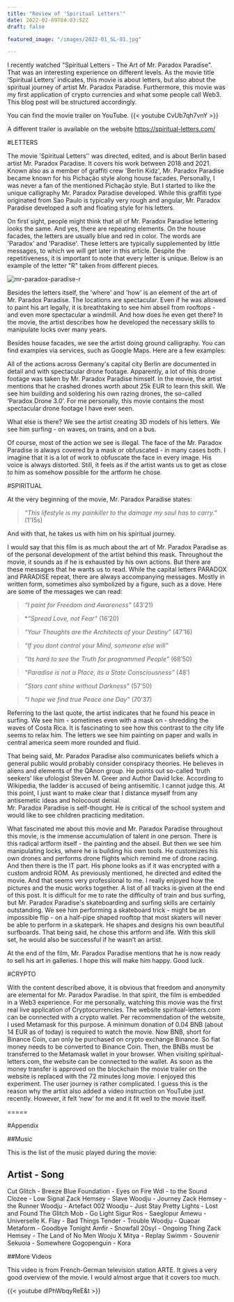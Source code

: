 ```yaml
---
title: "Review of 'Spiritual Letters'"
date: 2022-02-09T04:03:52Z
draft: false

featured_image: "/images/2022-01_SL-01.jpg"

---
```


I recently watched "Spiritual Letters - The Art of Mr. Paradox Paradise". That was an interesting experience on different levels. As the movie title ‘Spiritual Letters’ indicates, this movie is about letters, but also about the spiritual journey of artist Mr. Paradox Paradise. Furthermore, this movie was my first application of crypto currencies and what some people call Web3. This blog post will be structured accordingly.

You can find the movie trailer on YouTube.
{{< youtube CvUb7qh7vnY >}}

A different trailer is available on the website <a href="spiritual-letters.com">https://spiritual-letters.com/</a>


#LETTERS

The movie 'Spiritual Letters’' was directed, edited, and is about Berlin based artist Mr. Paradox Paradise. It covers his work between 2018 and 2021. Known also as a member of graffiti crew 'Berlin Kidz', Mr. Paradox Paradise became known for his Pichação style along house facades.
Personally, I was never a fan of the mentioned Pichação style. But I started to like the unique calligraphy Mr. Paradox Paradise developed. While this graffiti type originated from Sao Paulo is typically very rough and angular, Mr. Paradox Paradise developed a soft and floating style for his letters.

On first sight, people might think that all of Mr. Paradox Paradise lettering looks the same. And yes, there are repeating elements. On the house facades, the letters are usually blue and red in color. The words are 'Paradox' and 'Paradise'. These letters are typically supplemented by little messages, to which we will get later in this article. Despite the repetitiveness, it is important to note that every letter is unique. Below is an example of the letter "R" taken from different pieces.

![mr-paradox-paradise-r](/images/2022-02-19_SL_R)

Besides the letters itself, the 'where' and 'how' is an element of the art of Mr. Paradox Paradise. The locations are spectacular. Even if he was allowed to paint his art legally, it is breathtaking to see him abseil from rooftops - and even more spectacular a windmill. 
And how does he even get there? In the movie, the artist describes how he developed the necessary skills to manipulate locks over many years.

Besides house facades, we see the artist doing ground calligraphy. You can find examples via services, such as Google Maps. Here are a few examples:

All of the actions across Germany's capital city Berlin are documented in detail and with spectacular drone footage. Apparently, a lot of this drone footage was taken by Mr. Paradox Paradise himself. In the movie, the artist mentions that he crashed drones worth about 25k EUR to learn this skill. We see him building and soldering his own razing drones, the so-called ‘Paradox Drone 3.0’. For me personally, this movie contains the most spectacular drone footage I have ever seen.

What else is there? We see the artist creating 3D models of his letters. We see him surfing - on waves, on trains, and on a bus.

Of course, most of the action we see is illegal. The face of the Mr. Paradox Paradise is always covered by a mask or obfuscated - in many cases both. I imagine that it is a lot of work to obfuscate the face in every image. His voice is always distorted. Still, it feels as if the artist wants us to get as close to him as somehow possible for the artform he chose.


#SPIRITUAL

At the very beginning of the movie, Mr. Paradox Paradise states:

> *“This lifestyle is my painkiller to the damage my soul has to carry.”* (1’15s)

And with that, he takes us with him on his spiritual journey.

I would say that this film is as much about the art of Mr. Paradox Paradise as of the personal development of the artist behind this mask. Throughout the movie, it sounds as if he is exhausted by his own actions. But there are these messages that he wants us to read. While the capital letters PARADOX and PARADISE repeat, there are always accompanying messages. Mostly in written form, sometimes also symbolized by a figure, such as a dove. Here are some of the messages we can read:

> *“I paint for Freedom and Awareness”* (43’21)

> **“Spread Love, not Fear”* (16’20)

> *“Your Thoughts are the Architects of your Destiny”* (47’16)

> *“If you dont control your Mind, someone else will”*

> *“Its hard to see the Truth for programmed People”* (68’50)

> *“Paradise is not a Place, its a State Consciousness”* (48’)

> *“Stars cant shine without Darkness”* (57'50)

> *“I hope we find true Peace one Day”* (70’37)


Referring to the last quote, the artist indicates that he found his peace in surfing. We see him - sometimes even with a mask on - shredding the waves of Costa Rica. It is fascinating to see how this contrast to the city life seems to relax him. The letters we see him painting on paper and walls in central america seem more rounded and fluid.

That being said, Mr. Paradox Paradise also communicates beliefs which a general public would probably consider conspiracy theories. He believes in aliens and elements of the QAnon group. He points out so-called ‘truth seekers’ like ufologist Steven M. Greer and Author David Icke. According to Wikipedia, the ladder is accused of being antisemitic. I cannot judge this. At this point, I just want to make clear that I distance myself from any antisemetic ideas and holocoust denial.  
Mr. Paradox Paradise is self-thought. He is critical of the school system and would like to see children practicing meditation.

What fascinated me about this movie and Mr. Paradox Paradise throughout this movie, is the immense accumulation of talent in one person. There is this radical artform itself - the painting and the abseil. But then we see him manipulating locks, where he is building his own tools. He customizes his own drones and performs drone flights which remind me of drone racing. And then there is the IT part. His phone looks as if it was encrypted with a custom android ROM. As previously mentioned, he directed and edited the movie. And that seems very professional to me. I really enjoyed how the pictures and the music works together. A list of all tracks is given at the end of this post. It is difficult for me to rate the difficulty of train and bus surfing, but Mr. Paradox Paradise's skateboarding and surfing skills are certainly outstanding. We see him performing a skateboard trick - might be an impossible flip - on a half-pipe shaped rooftop that most skaters will never be able to perform in a skatepark. He shapes and designs his own beautiful surfboards.
That being said, he chose this artform and life. With this skill set, he would also be successful if he wasn’t an artist.

At the end of the film, Mr. Paradox Paradise mentions that he is now ready to sell his art in galleries. I hope this will make him happy. Good luck.


#CRYPTO

With the content described above, it is obvious that freedom and anonymity are elemental for Mr. Paradox Paradise. In that spirit, the film is embedded in a Web3 experience. For me personally, watching this movie was the first real live application of Cryptocurrencies. The website spiritual-letters.com can be connected with a crypto wallet. Per recommendation of the website, I used Metamask for this purpose. A minimum donation of 0.04 BNB (about 14 EUR as of today) is required to watch the movie. Now BNB, short for Binance Coin, can only be purchased on crypto exchange Binance. So fiat money needs to be converted to Binance Coin. Then, the BNBs must be transferred to the Metamask wallet in your browser. When visiting spiritual-letters.com, the website can be connected to the wallet. As soon as the money transfer is approved on the blockchain the movie trailer on the website is replaced with the 72 minutes long movie.
I enjoyed this experiment. The user journey is rather complicated. I guess this is the reason why the artist also added a video instruction on YouTube just recently. However, it felt ‘new’ for me and it fit well to the movie itself.


=====

#Appendix

##Music

This is the list of the music played during the movie:

Artist	- Song
----------------
Cut Glitch - Breeze
Blue Foundation - Eyes on Fire
Wdl - to the Sound
Clozee - Low Signal
Zack Hemsey - Slave
Woodju - Journey
Zack Hemsey - the Runner
Woodju - Artefact 002
Woodju - Just Stay
Pretty Lights - Lost and Found
The Glitch Mob - Go Light
Sigur Ros - Saeglopur
Amewu - Universelle
K. Flay - Bad Things 
Tender - Trouble
Woodju - Quaoar
Metaform - Goodbye Tonight
Amfir - Snowfall
20syl - Ongoing Thing
Zack Hemsey - The Land of No Men
Wooju X Mitya - Replay
Swimm - Souvenir
Sekuoia - Somewhere
Gogopenguin - Kora

##More Videos

This video is from French-German television station ARTE. It gives a very good overview of the movie. I would almost argue that it covers too much.

{{< youtube dlPhWbqyReE&t >}}